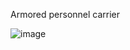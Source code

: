 Armored personnel carrier

![image](https://user-images.githubusercontent.com/27104963/31449477-062b583c-ae75-11e7-8aa6-6e4c5cd3edea.png)
